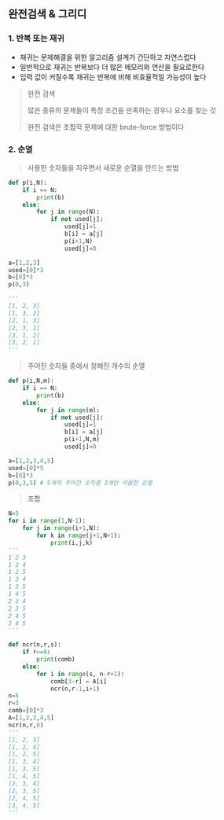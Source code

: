 ## 완전검색 & 그리디

### 1. 반복 또는 재귀

- 재귀는 문제해결을 위한 알고리즘 설계가 간단하고 자연스럽다
- 일반적으로 재귀는 반복보다 더 많은 메모리와 연산을 필요로한다
- 입력 값이 커질수록 재귀는 반복에 비해 비효율적일 가능성이 높다

> 완전 검색
>
> 많은 종류의 문제들이 특정 조건을 만족하는 경우나 요소를 찾는 것
>
> 완전 검색은 조합적 문제에 대한 brute-force 방법이다

### 2. 순열

> 사용한 숫자들을 지우면서 새로운 순열을 만드는 방법

```python
def p(i,N):
    if i == N:
        print(b)
    else:
        for j in range(N):
            if not used[j]:
                used[j]=1
                b[i] = a[j]
                p(i+1,N)
                used[j]=0

a=[1,2,3]
used=[0]*3
b=[0]*3
p(0,3)

'''
[1, 2, 3]
[1, 3, 2]
[2, 1, 3]
[2, 3, 1]
[3, 1, 2]
[3, 2, 1]
'''
```

> 주어진 숫자들 중에서 정해진 개수의 순열

```python
def p(i,N,m):
    if i == N:
        print(b)
    else:
        for j in range(m):
            if not used[j]:
                used[j]=1
                b[i] = a[j]
                p(i+1,N,m)
                used[j]=0

a=[1,2,3,4,5]
used=[0]*5
b=[0]*3
p(0,3,5) # 5개의 주어진 숫자중 3개만 이용한 순열 
```

> 조합

```python
N=5
for i in range(1,N-1):
    for j in range(i+1,N):
        for k in range(j+1,N+1):
            print(i,j,k)
'''
1 2 3
1 2 4
1 2 5
1 3 4
1 3 5
1 4 5
2 3 4
2 3 5
2 4 5
3 4 5
'''

def ncr(n,r,s):
    if r==0:
        print(comb)
    else:
        for i in range(s, n-r+1):
            comb[3-r] = A[i]
            ncr(n,r-1,i+1)
n=5
r=3
comb=[0]*3
A=[1,2,3,4,5]
ncr(n,r,0)
'''
[1, 2, 3]
[1, 2, 4]
[1, 2, 5]
[1, 3, 4]
[1, 3, 5]
[1, 4, 5]
[2, 3, 4]
[2, 3, 5]
[2, 4, 5]
[3, 4, 5]
'''


```

